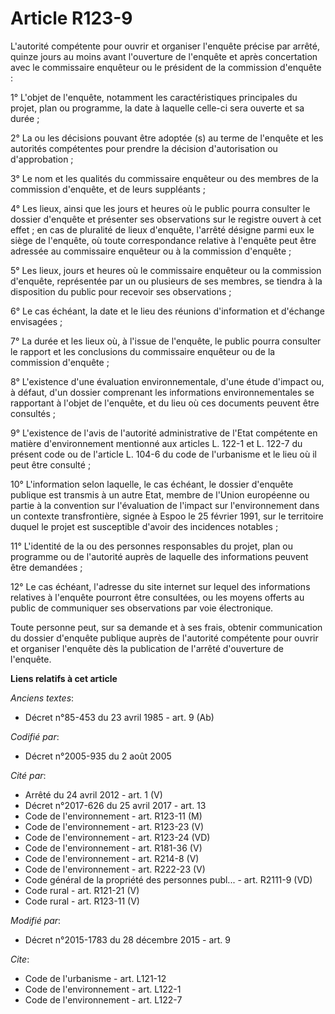 # Article R123-9

L'autorité compétente pour ouvrir et organiser l'enquête précise par arrêté, quinze jours au moins avant l'ouverture de
l'enquête et après concertation avec le commissaire enquêteur ou le président de la commission d'enquête : 

1° L'objet de l'enquête, notamment les caractéristiques principales du projet, plan ou programme, la date à laquelle celle-ci
sera ouverte et sa durée ; 

2° La ou les décisions pouvant être adoptée (s) au terme de l'enquête et les autorités compétentes pour prendre la décision
d'autorisation ou d'approbation ; 

3° Le nom et les qualités du commissaire enquêteur ou des membres de la commission d'enquête, et de leurs suppléants ; 

4° Les lieux, ainsi que les jours et heures où le public pourra consulter le dossier d'enquête et présenter ses observations
sur le registre ouvert à cet effet ; en cas de pluralité de lieux d'enquête, l'arrêté désigne parmi eux le siège de
l'enquête, où toute correspondance relative à l'enquête peut être adressée au commissaire enquêteur ou à la commission
d'enquête ; 

5° Les lieux, jours et heures où le commissaire enquêteur ou la commission d'enquête, représentée par un ou plusieurs de ses
membres, se tiendra à la disposition du public pour recevoir ses observations ; 

6° Le cas échéant, la date et le lieu des réunions d'information et d'échange envisagées ; 

7° La durée et les lieux où, à l'issue de l'enquête, le public pourra consulter le rapport et les conclusions du commissaire
enquêteur ou de la commission d'enquête ; 

8° L'existence d'une évaluation environnementale, d'une étude d'impact ou, à défaut, d'un dossier comprenant les informations
environnementales se rapportant à l'objet de l'enquête, et du lieu où ces documents peuvent être consultés ; 

9° L'existence de l'avis de l'autorité administrative de l'Etat compétente en matière d'environnement mentionné aux articles
L. 122-1 et L. 122-7 du présent code ou de l'article    L. 104-6 du code de l'urbanisme et le lieu où il peut être
consulté ; 

10° L'information selon laquelle, le cas échéant, le dossier d'enquête publique est transmis à un autre Etat, membre de
l'Union européenne ou partie à la convention sur l'évaluation de l'impact sur l'environnement dans un contexte
transfrontière, signée à Espoo le 25 février 1991, sur le territoire duquel le projet est susceptible d'avoir des incidences
notables ; 

11° L'identité de la ou des personnes responsables du projet, plan ou programme ou de l'autorité auprès de laquelle des
informations peuvent être demandées ; 

12° Le cas échéant, l'adresse du site internet sur lequel des informations relatives à l'enquête pourront être consultées, ou
les moyens offerts au public de communiquer ses observations par voie électronique. 

Toute personne peut, sur sa demande et à ses frais, obtenir communication du dossier d'enquête publique auprès de l'autorité
compétente pour ouvrir et organiser l'enquête dès la publication de l'arrêté d'ouverture de l'enquête.

**Liens relatifs à cet article**

_Anciens textes_:

  - Décret n°85-453 du 23 avril 1985 - art. 9 (Ab)

_Codifié par_:

  - Décret n°2005-935 du 2 août 2005

_Cité par_:

  - Arrêté du 24 avril 2012 - art. 1 (V)
  - Décret n°2017-626 du 25 avril 2017 - art. 13
  - Code de l'environnement - art. R123-11 (M)
  - Code de l'environnement - art. R123-23 (V)
  - Code de l'environnement - art. R123-24 (VD)
  - Code de l'environnement - art. R181-36 (V)
  - Code de l'environnement - art. R214-8 (V)
  - Code de l'environnement - art. R222-23 (V)
  - Code général de la propriété des personnes publ... - art. R2111-9 (VD)
  - Code rural - art. R121-21 (V)
  - Code rural - art. R123-11 (V)

_Modifié par_:

  - Décret n°2015-1783 du 28 décembre 2015 - art. 9

_Cite_:

  - Code de l'urbanisme - art. L121-12
  - Code de l'environnement - art. L122-1
  - Code de l'environnement - art. L122-7
